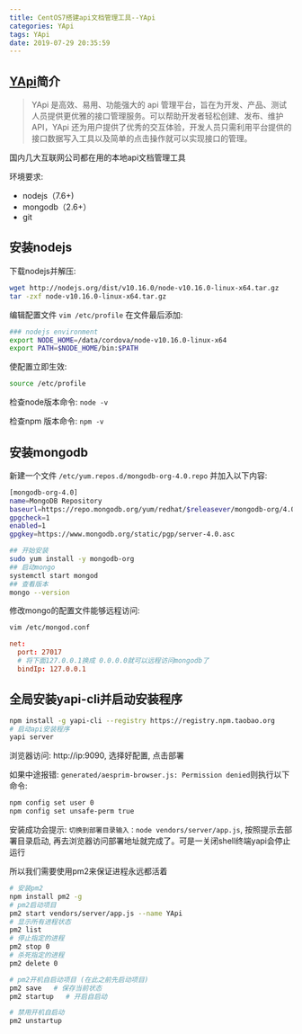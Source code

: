 ```yaml
---
title: CentOS7搭建api文档管理工具--YApi
categories: YApi
tags: YApi
date: 2019-07-29 20:35:59
---
```


[YApi](https://github.com/YMFE/yapi)简介
--------

> YApi 是高效、易用、功能强大的 api 管理平台，旨在为开发、产品、测试人员提供更优雅的接口管理服务。可以帮助开发者轻松创建、发布、维护 API，YApi 还为用户提供了优秀的交互体验，开发人员只需利用平台提供的接口数据写入工具以及简单的点击操作就可以实现接口的管理。

国内几大互联网公司都在用的本地api文档管理工具

环境要求:

- nodejs（7.6+)
- mongodb（2.6+）
- git

安装nodejs
---------

下载nodejs并解压:

```bash
wget http://nodejs.org/dist/v10.16.0/node-v10.16.0-linux-x64.tar.gz
tar -zxf node-v10.16.0-linux-x64.tar.gz
```

编辑配置文件 `vim /etc/profile` 在文件最后添加:

```bash
### nodejs environment
export NODE_HOME=/data/cordova/node-v10.16.0-linux-x64
export PATH=$NODE_HOME/bin:$PATH  
```

使配置立即生效: 

```bash
source /etc/profile
```

检查node版本命令: `node -v`

检查npm 版本命令: `npm -v`

安装mongodb
----------

新建一个文件 `/etc/yum.repos.d/mongodb-org-4.0.repo` 并加入以下内容:

```bash
[mongodb-org-4.0]
name=MongoDB Repository
baseurl=https://repo.mongodb.org/yum/redhat/$releasever/mongodb-org/4.0/x86_64/
gpgcheck=1
enabled=1
gpgkey=https://www.mongodb.org/static/pgp/server-4.0.asc
```

```bash
## 开始安装
sudo yum install -y mongodb-org
## 启动mongo
systemctl start mongod
## 查看版本
mongo --version
```

修改mongo的配置文件能够远程访问:

```bash
vim /etc/mongod.conf
```

```conf
net:
  port: 27017
  # 将下面127.0.0.1换成 0.0.0.0就可以远程访问mongodb了
  bindIp: 127.0.0.1
```

全局安装yapi-cli并启动安装程序
-------------

```bash
npm install -g yapi-cli --registry https://registry.npm.taobao.org
# 启动api安装程序
yapi server
```

浏览器访问: http://ip:9090, 选择好配置, 点击部署

如果中途报错: `generated/aesprim-browser.js: Permission denied`则执行以下命令:

```bash
npm config set user 0 
npm config set unsafe-perm true
```

安装成功会提示: `切换到部署目录输入：node vendors/server/app.js`, 按照提示去部署目录启动, 再去浏览器访问部署地址就完成了。可是一关闭shell终端yapi会停止运行

所以我们需要使用pm2来保证进程永远都活着

```bash
# 安装pm2
npm install pm2 -g
# pm2启动项目
pm2 start vendors/server/app.js --name YApi
# 显示所有进程状态
pm2 list
# 停止指定的进程
pm2 stop 0
# 杀死指定的进程
pm2 delete 0

# pm2开机自启动项目 (在此之前先启动项目)
pm2 save   # 保存当前状态
pm2 startup   # 开启自启动

# 禁用开机自启动
pm2 unstartup
```
